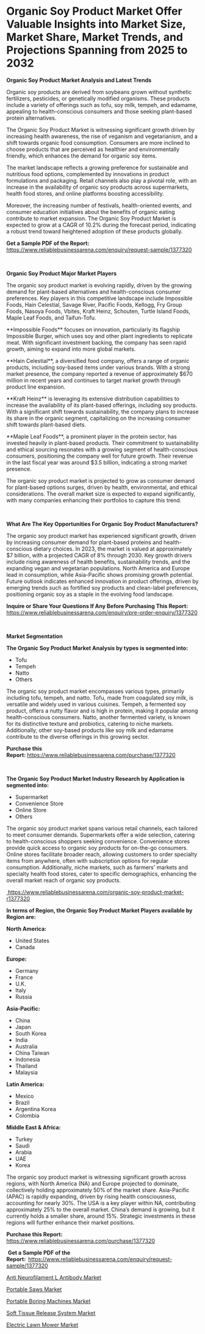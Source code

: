 <p><h1>Organic Soy Product Market Offer Valuable Insights into Market Size, Market Share, Market Trends, and Projections Spanning from 2025 to 2032</h1></p><p><strong>Organic Soy Product Market Analysis and Latest Trends</strong></p>
<p><p>Organic soy products are derived from soybeans grown without synthetic fertilizers, pesticides, or genetically modified organisms. These products include a variety of offerings such as tofu, soy milk, tempeh, and edamame, appealing to health-conscious consumers and those seeking plant-based protein alternatives. </p><p>The Organic Soy Product Market is witnessing significant growth driven by increasing health awareness, the rise of veganism and vegetarianism, and a shift towards organic food consumption. Consumers are more inclined to choose products that are perceived as healthier and environmentally friendly, which enhances the demand for organic soy items. </p><p>The market landscape reflects a growing preference for sustainable and nutritious food options, complemented by innovations in product formulations and packaging. Retail channels also play a pivotal role, with an increase in the availability of organic soy products across supermarkets, health food stores, and online platforms boosting accessibility.</p><p>Moreover, the increasing number of festivals, health-oriented events, and consumer education initiatives about the benefits of organic eating contribute to market expansion. The Organic Soy Product Market is expected to grow at a CAGR of 10.2% during the forecast period, indicating a robust trend toward heightened adoption of these products globally.</p></p>
<p><strong>Get a Sample PDF of the Report:&nbsp;</strong> <a href="https://www.reliablebusinessarena.com/enquiry/request-sample/1377320?utm_campaign=2195&utm_medium=2&utm_source=Github&utm_content=ia&utm_term=28032025&utm_id=organic-soy-product">https://www.reliablebusinessarena.com/enquiry/request-sample/1377320</a></p>
<p>&nbsp;</p>
<p><strong>Organic Soy Product Major Market Players</strong></p>
<p><p>The organic soy product market is evolving rapidly, driven by the growing demand for plant-based alternatives and health-conscious consumer preferences. Key players in this competitive landscape include Impossible Foods, Hain Celestial, Savage River, Pacific Foods, Kellogg, Fry Group Foods, Nasoya Foods, Vbites, Kraft Heinz, Schouten, Turtle Island Foods, Maple Leaf Foods, and Taifun-Tofu.</p><p>**Impossible Foods** focuses on innovation, particularly its flagship Impossible Burger, which uses soy and other plant ingredients to replicate meat. With significant investment backing, the company has seen rapid growth, aiming to expand into more global markets.</p><p>**Hain Celestial**, a diversified food company, offers a range of organic products, including soy-based items under various brands. With a strong market presence, the company reported a revenue of approximately $670 million in recent years and continues to target market growth through product line expansion.</p><p>**Kraft Heinz** is leveraging its extensive distribution capabilities to increase the availability of its plant-based offerings, including soy products. With a significant shift towards sustainability, the company plans to increase its share in the organic segment, capitalizing on the increasing consumer shift towards plant-based diets.</p><p>**Maple Leaf Foods**, a prominent player in the protein sector, has invested heavily in plant-based products. Their commitment to sustainability and ethical sourcing resonates with a growing segment of health-conscious consumers, positioning the company well for future growth. Their revenue in the last fiscal year was around $3.5 billion, indicating a strong market presence.</p><p>The organic soy product market is projected to grow as consumer demand for plant-based options surges, driven by health, environmental, and ethical considerations. The overall market size is expected to expand significantly, with many companies enhancing their portfolios to capture this trend.</p></p>
<p>&nbsp;</p>
<p><strong>What Are The Key Opportunities For Organic Soy Product Manufacturers?</strong></p>
<p><p>The organic soy product market has experienced significant growth, driven by increasing consumer demand for plant-based proteins and health-conscious dietary choices. In 2023, the market is valued at approximately $7 billion, with a projected CAGR of 8% through 2030. Key growth drivers include rising awareness of health benefits, sustainability trends, and the expanding vegan and vegetarian populations. North America and Europe lead in consumption, while Asia-Pacific shows promising growth potential. Future outlook indicates enhanced innovation in product offerings, driven by emerging trends such as fortified soy products and clean-label preferences, positioning organic soy as a staple in the evolving food landscape.</p></p>
<p><strong>Inquire or Share Your Questions If Any Before Purchasing This Report:</strong> <a href="https://www.reliablebusinessarena.com/enquiry/pre-order-enquiry/1377320?utm_campaign=2195&utm_medium=2&utm_source=Github&utm_content=ia&utm_term=28032025&utm_id=organic-soy-product">https://www.reliablebusinessarena.com/enquiry/pre-order-enquiry/1377320</a></p>
<p>&nbsp;</p>
<p><strong>Market Segmentation</strong></p>
<p><strong>The Organic Soy Product Market Analysis by types is segmented into:</strong></p>
<p><ul><li>Tofu</li><li>Tempeh</li><li>Natto</li><li>Others</li></ul></p>
<p><p>The organic soy product market encompasses various types, primarily including tofu, tempeh, and natto. Tofu, made from coagulated soy milk, is versatile and widely used in various cuisines. Tempeh, a fermented soy product, offers a nutty flavor and is high in protein, making it popular among health-conscious consumers. Natto, another fermented variety, is known for its distinctive texture and probiotics, catering to niche markets. Additionally, other soy-based products like soy milk and edamame contribute to the diverse offerings in this growing sector.</p></p>
<p><strong>Purchase this Report:&nbsp;</strong><a href="https://www.reliablebusinessarena.com/purchase/1377320?utm_campaign=2195&utm_medium=2&utm_source=Github&utm_content=ia&utm_term=28032025&utm_id=organic-soy-product">https://www.reliablebusinessarena.com/purchase/1377320</a></p>
<p>&nbsp;</p>
<p><strong>The Organic Soy Product Market Industry Research by Application is segmented into:</strong></p>
<p><ul><li>Supermarket</li><li>Convenience Store</li><li>Online Store</li><li>Others</li></ul></p>
<p><p>The organic soy product market spans various retail channels, each tailored to meet consumer demands. Supermarkets offer a wide selection, catering to health-conscious shoppers seeking convenience. Convenience stores provide quick access to organic soy products for on-the-go consumers. Online stores facilitate broader reach, allowing customers to order specialty items from anywhere, often with subscription options for regular consumption. Additionally, niche markets, such as farmers' markets and specialty health food stores, cater to specific demographics, enhancing the overall market reach of organic soy products.</p></p>
<p><a href="https://www.reliablebusinessarena.com/organic-soy-product-market-r1377320?utm_campaign=2195&utm_medium=2&utm_source=Github&utm_content=ia&utm_term=28032025&utm_id=organic-soy-product">&nbsp;https://www.reliablebusinessarena.com/organic-soy-product-market-r1377320</a></p>
<p><strong>In terms of Region, the Organic Soy Product Market Players available by Region are:</strong></p>
<p>
    <p> <strong> North America: </strong>
        <ul>
            <li>United States</li>
            <li>Canada</li>
        </ul>
        </p> 
    <p> <strong> Europe: </strong>
        <ul>
            <li>Germany</li>
            <li>France</li>
            <li>U.K.</li>
            <li>Italy</li>
            <li>Russia</li>
        </ul>
        </p> 
    <p> <strong> Asia-Pacific: </strong>
        <ul>
            <li>China</li>
            <li>Japan</li>
            <li>South Korea</li>
            <li>India</li>
            <li>Australia</li>
            <li>China Taiwan</li>
            <li>Indonesia</li>
            <li>Thailand</li>
            <li>Malaysia</li>
        </ul>
        </p> 
    <p> <strong> Latin America: </strong>
        <ul>
            <li>Mexico</li>
            <li>Brazil</li>
            <li>Argentina Korea</li>
            <li>Colombia</li>
        </ul>
        </p> 
    <p> <strong> Middle East & Africa: </strong>
        <ul>
            <li>Turkey</li>
            <li>Saudi</li>
            <li>Arabia</li>
            <li>UAE</li>
            <li>Korea</li>
        </ul>
    </p>
    </p>
<p><p>The organic soy product market is witnessing significant growth across regions, with North America (NA) and Europe projected to dominate, collectively holding approximately 50% of the market share. Asia-Pacific (APAC) is rapidly expanding, driven by rising health consciousness, accounting for nearly 30%. The USA is a key player within NA, contributing approximately 25% to the overall market. China’s demand is growing, but it currently holds a smaller share, around 15%. Strategic investments in these regions will further enhance their market positions.</p></p>
<p><strong>Purchase this Report: </strong><a href="https://www.reliablebusinessarena.com/purchase/1377320?utm_campaign=2195&utm_medium=2&utm_source=Github&utm_content=ia&utm_term=28032025&utm_id=organic-soy-product">https://www.reliablebusinessarena.com/purchase/1377320</a></p>
<p>&nbsp;<strong>Get a Sample PDF of the Report:&nbsp;&nbsp;</strong><a href="https://www.reliablebusinessarena.com/enquiry/request-sample/1377320?utm_campaign=2195&utm_medium=2&utm_source=Github&utm_content=ia&utm_term=28032025&utm_id=organic-soy-product">https://www.reliablebusinessarena.com/enquiry/request-sample/1377320</a></p>
<p><strong></strong></p>
<p><p><a href="https://github.com/meenafadilkh/Market-Research-Report-List-1/blob/main/anti-neurofilament-l-antibody-market.md?utm_campaign=2195&utm_medium=2&utm_source=Github&utm_content=ia&utm_term=28032025&utm_id=organic-soy-product">Anti Neurofilament L Antibody Market</a></p><p><a href="https://www.linkedin.com/pulse/pioneering-growth-analyzing-global-portable-saws-market-dynamics-e3l9e?utm_campaign=2195&utm_medium=2&utm_source=Github&utm_content=ia&utm_term=28032025&utm_id=organic-soy-product">Portable Saws Market</a></p><p><a href="https://www.linkedin.com/pulse/portable-boring-machines-market-trends-analysis-2025-2032-vmgme?utm_campaign=2195&utm_medium=2&utm_source=Github&utm_content=ia&utm_term=28032025&utm_id=organic-soy-product">Portable Boring Machines Market</a></p><p><a href="https://github.com/miehldobin1w/Market-Research-Report-List-1/blob/main/soft-tissue-release-system-market.md?utm_campaign=2195&utm_medium=2&utm_source=Github&utm_content=ia&utm_term=28032025&utm_id=organic-soy-product">Soft Tissue Release System Market</a></p><p><a href="https://www.linkedin.com/pulse/electric-lawn-mower-market-research-report-drivers-critical-kshbe?utm_campaign=2195&utm_medium=2&utm_source=Github&utm_content=ia&utm_term=28032025&utm_id=organic-soy-product">Electric Lawn Mower Market</a></p></p>